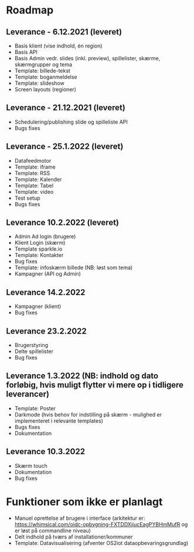 # Roadmap

## Leverance - 6.12.2021 (leveret)
*	Basis klient (vise indhold, én region)
*	Basis API
*	Basis Admin vedr. slides (inkl. preview), spillelister, skærme, skærmgrupper og tema
*	Template: billede-tekst
*	Template: boganmeldelse
*	Template: slideshow
*	Screen layouts (regioner) 

## Leverance - 21.12.2021 (leveret)
*	Schedulering/publishing slide og spilleliste API
*	Bugs fixes	

## Leverance - 25.1.2022 (leveret)
*	Datafeedmotor  
*	Template: iframe
*	Template: RSS
*	Template: Kalender
*	Template: Tabel 
*	Template: video
*	Test setup
*	Bugs fixes

## Leverance 10.2.2022 (leveret)
*	Admin Ad login (brugere)
*	Klient Login (skærm)
*	Template sparkle.io
*	Template: Kontakter
*	Bug fixes
*	Template: infoskærm billede (NB: løst som tema)
*	Kampagner (API og Admin)

## Leverance 14.2.2022
*	Kampagner (klient)
*	Bug fixes

## Leverance 23.2.2022
*	Brugerstyring
*	Delte spillelister
*	Bug fixes

## Leverance 	1.3.2022 (NB: indhold og dato forløbig, hvis muligt flytter vi mere op i tidligere leverancer)
*	Template: Poster
*	Darkmode (hvis behov for indstilling på skærm - mulighed er implementeret i relevante templates)
*	Bugs fixes
*	Dokumentation

## Leverance 10.3.2022
*	Skærm touch
*	Dokumentation
*	Bug fixes

# Funktioner som ikke er planlagt
* Manuel oprettelse af brugere i interface (arkitektur er: https://whimsical.com/oidc-opbygning-FXTDDXjiucEagPYBHmMufR og er løst på commandline niveau)
* Delt indhold på tværs af installationer/kommuner
*	Template: Datavisualisering (afventer OS2iot dataopbevaringsgrundlag)




